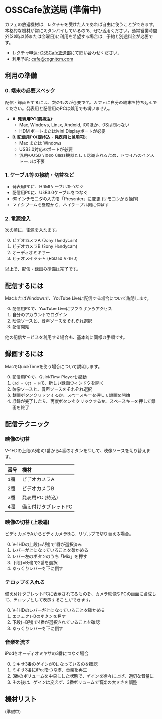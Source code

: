# OSSCafe放送局 (準備中)

カフェの放送機材は、レクチャを受けた人であれば自由に使うことができます。本格的な機材が常にスタンバイしているので、ぜひ活用ください。通常営業時間外(20時以降または金曜日)に利用を希望する場合は、予約と別途料金が必要です。

- レクチャ申込: [OSSCafe放送部](https://www.facebook.com/groups/280180415422759)にて問い合わせください。
- 利用予約: [cafe@cognitom.com](mailto:cafe@cognitom.com)


## 利用の準備

### 0. 端末の必要スペック

配信・録画をするには、次のものが必要です。カフェに自分の端末を持ち込んでください。発表用と配信用のPCは兼用でも構いません。

- **A. 発表用PC(要持込):**
  - Mac, Windows, Linux, Android, iOSほか、OSは問わない
  - HDMIポートまたはMini Displayポートが必要
- **B. 配信用PC(要持込・発表用と兼用可):**
  - Mac または Windows
  - USB3.0対応のポートが必要
  - 汎用のUSB Video Class機器として認識されるため、ドライバのインストールは不要

### 1. ケーブル等の接続・切替など

- 発表用PCに、HDMIケーブルをつなぐ
- 配信用PCに、USB3.0ケーブルをつなぐ
- 60インチモニタの入力を「Presenter」に変更 (リモコンから操作)
- マイクブームを壁際から、ハイテーブル側に伸ばす

### 2. 電源投入

次の順に、電源を入れます。

0. ビデオカメラA (Sony Handycam)
0. ビデオカメラB (Sony Handycam)
0. オーディオミキサー
0. ビデオスイッチャ (Roland V-1HD)

以上で、配信・録画の準備は完了です。

## 配信するには

MacまたはWindowsで、YouTube Liveに配信する場合について説明します。

0. 配信用PCで、YouTube Liveにブラウザからアクセス
0. 自分のアカウントでログイン
0. 映像ソースと、音声ソースをそれぞれ選択
0. 配信開始

他の配信サービスを利用する場合も、基本的に同様の手順です。

## 録画するには

MacでQuickTimeを使う場合について説明します。

0. 配信用PCで、QuickTime Playerを起動
0. `Cmd + Opt + N`で、新しい録画ウィンドウを開く
0. 映像ソースと、音声ソースをそれぞれ選択
0. 録画ボタンクリックするか、スペースキーを押して録画を開始
0. 収録が完了したら、再度ボタンをクリックするか、スペースキーを押して録画を終了

## 配信テクニック

### 映像の切替

V-1HDの上段(A列)の1番から4番のボタンを押して、映像ソースを切り替えます。

番号 | 機材
:-- | :--
1番 | ビデオカメラA
2番 | ビデオカメラB
3番 | 発表用PC (持込)
4番 | 備え付けタブレットPC

### 映像の切替 (上級編)

ビデオカメラAからビデオカメラBに、リゾルブで切り替える場合。

0. V-1HDの上段(=A列)で1番が選択済み
0. レバーが上になっていることを確かめる
0. レバー左のボタンのうち「Mix」を押す
0. 下段(=B列)で2番を選択
0. ゆっくりレバーを下に倒す

### テロップを入れる

備え付けタブレットPCに表示されてるものを、カメラ映像やPCの画面に合成して、テロップとして表示することができます。

0. V-1HDのレバーが上になっていることを確かめる
0. エフェクトBのボタンを押す
0. 下段(=B列)で4番が選択されていることを確認
0. ゆっくりレバーを下に倒す

### 音楽を流す

iPodをオーディオミキサの3番につなぐ場合

0. ミキサ3番のゲインが0になっているのを確認
0. ミキサ3番にiPodをつなぎ、音楽を再生
0. 3番のボリュームを中央にした状態で、ゲインを徐々に上げ、適切な音量に
0. その後は、ゲインは変えず、3番ボリュームで音楽の大きさを調整

## 機材リスト

(準備中)
